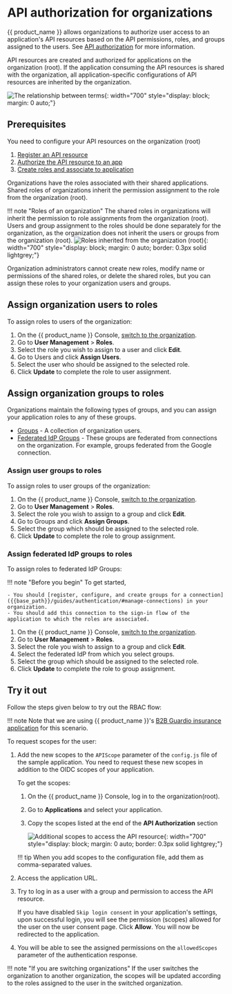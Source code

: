 # API authorization for organizations
{{ product_name }} allows organizations to authorize user access to an application's API resources based on the API permissions, roles, and groups assigned to the users. See [API authorization]({{base_path}}/guides/api-authorization/) for more information.

API resources are created and authorized for applications on the organization (root). If the application consuming the API resources is shared with the organization, all application-specific configurations of API resources are inherited by the organization.

![The relationship between terms]({{base_path}}/assets/img/guides/api-authorization/b2b-api-authorization.png){: width="700" style="display: block; margin: 0 auto;"}

## Prerequisites
You need to configure your API resources on the organization (root)

1. [Register an API resource]({{base_path}}/guides/api-authorization/#register-an-api-resource)
2. [Authorize the API resource to an app]({{base_path}}/guides/api-authorization/#authorize-the-api-resources-for-an-app)
3. [Create roles and associate to application]({{base_path}}/guides/api-authorization/#associate-roles-to-the-application)

Organizations have the roles associated with their shared applications. Shared roles of organizations inherit the permission assignment to the role from the organization (root).

!!! note "Roles of an organization"
    The shared roles in organizations will inherit the permission to role assignments from the organization (root). 
    Users and group assignment to the roles should be done separately for the organization, as the organization does not inherit the users or groups from the organization (root).
    ![Roles inherited from the organization (root)]({{base_path}}/assets/img/guides/api-authorization/b2b-inherited-roles.png){: width="700" style="display: block; margin: 0 auto; border: 0.3px solid lightgrey;"}

Organization administrators cannot create new roles, modify name or permissions of the shared roles, or delete the shared roles, but you can assign these roles to your organization users and groups.

## Assign organization users to roles
To assign roles to users of the organization:

1. On the {{ product_name }} Console, [switch to the organization]({{base_path}}/guides/organization-management/manage-organizations/#switch-between-organizations).
2. Go to **User Management** > **Roles**.
3. Select the role you wish to assign to a user and click **Edit**.
4. Go to Users and click **Assign Users**.
5. Select the user who should be assigned to the selected role.
6. Click **Update** to complete the role to user assignment.

## Assign organization groups to roles

Organizations maintain the following types of groups, and you can assign your application roles to any of these groups.

- [Groups](#assign-user-groups-to-roles) - A collection of organization users.
- [Federated IdP Groups](#assign-federated-idp-groups-to-roles) - These groups are federated from connections on the organization. For example, groups federated from the Google connection.

### Assign user groups to roles
To assign roles to user groups of the organization:

1. On the {{ product_name }} Console, [switch to the organization]({{base_path}}/guides/organization-management/manage-organizations/#switch-between-organizations).
2. Go to **User Management** > **Roles**.
3. Select the role you wish to assign to a group and click **Edit**.
4. Go to Groups and click **Assign Groups**.
5. Select the group which should be assigned to the selected role.
6. Click **Update** to complete the role to group assignment.

### Assign federated IdP groups to roles
To assign roles to federated IdP Groups:

!!! note "Before you begin"
    To get started,

    - You should [register, configure, and create groups for a connection]({{base_path}}/guides/authentication/#manage-connections) in your organization.
    - You should add this connection to the sign-in flow of the application to which the roles are associated.

1. On the {{ product_name }} Console, [switch to the organization]({{base_path}}/guides/organization-management/manage-organizations/#switch-between-organizations).
2. Go to **User Management** > **Roles**.
3. Select the role you wish to assign to a group and click **Edit**.
4. Select the federated IdP from which you select groups.
5. Select the group which should be assigned to the selected role.
6. Click **Update** to complete the role to group assignment.

## Try it out

Follow the steps given below to try out the RBAC flow:

!!! note
    Note that we are using {{ product_name }}'s [B2B Guardio insurance application]({{base_path}}/guides/organization-management/try-a-b2b-use-case/) for this scenario.

To request scopes for the user:

1. Add the new scopes to the `APIScope` parameter of the `config.js` file of the sample application. You need to request these new scopes in addition to the OIDC scopes of your application.

   To get the scopes:

   1. On the {{ product_name }} Console, log in to the organization(root).
   2. Go to **Applications** and select your application.
   3. Copy the scopes listed at the end of the **API Authorization** section

      ![Additional scopes to access the API resource]({{base_path}}/assets/img/guides/api-authorization/additional-scopes.png){: width="700" style="display: block; margin: 0 auto; border: 0.3px solid lightgrey;"}

    !!! tip
            When you add scopes to the configuration file, add them as comma-separated values.

2. Access the application URL.
3. Try to log in as a user with a group and permission to access the API resource.

    If you have disabled `Skip login consent` in your application's settings, upon successful login, you will see the permission (scopes) allowed for the user on the user consent page.
    Click **Allow**. You will now be redirected to the application.

4. You will be able to see the assigned permissions on the `allowedScopes` parameter of the authentication response.

!!! note "If you are switching organizations"
    If the user switches the organization to another organization, the scopes will be updated according to the roles assigned to the user in the switched organization.
